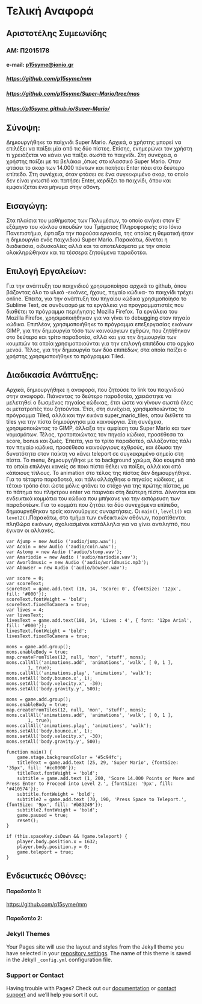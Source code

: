 # Τελική Αναφορά
## Αριστοτέλης Συμεωνίδης
### ΑΜ: Π2015178
#### e-mail: p15syme@ionio.gr
##### https://github.com/p15syme/mm 
##### https://github.com/p15syme/Super-Mario/tree/mas
##### https://p15syme.github.io/Super-Mario/

## Σύνοψη:
  Δημιουργήθηκε το παίχνιδι Super Mario. Αρχικά, ο χρήστης μπορεί να επιλέξει να παίξει μία από τις δύο πίστες. Επίσης, ενημερώνει τον χρήστη τι χρειάζεται να κάνει για παίξει σωστά το παιχνίδι. Στη συνέχεια, ο χρήστης παίζει με τα βελάκια ,όπως στο κλασσικό Super Mario. Όταν φτάσει το σκορ των 14.000 πόντων και πατήσει Enter πάει στο δεύτερο επίπεδο. Στη συνέχεια, όταν φτάσει σε ένα συγκεκριμένο σκορ, το οποίο δεν είναι γνωστό και πατήσει Enter, κερδίζει το παιχνίδι, όπου και εμφανίζεται ένα μήνυμα στην οθόνη.
  
## Εισαγώγη:
  
Στα πλαίσια του μαθήματος των Πολυμέσων, το οποίο ανήκει στον  Ε' εξάμηνο του κύκλου σπουδών του Τμήματος Πληροφορικής στο Ιόνιο Πανεπιστήμιο, έφτιαξα την παρούσα εργασία, της οποίας η θεματική ήταν η δημιουργία ενός παιχνιδιού Super Mario. Παρακάτω, δίνεται η διαδικάσια, οιδυσκολίες αλλά και τα αποτελέσματα με την οποία ολοκληρώθηκαν και τα τέσσερα ζητούμενα παραδοτέα. 

## Επιλογή Εργαλείων: 

Για την ανάπτυξη του παιχνιδιού χρησιμοποίησα αρχικά το github, όπου βάζοντας όλο το υλικό -εικόνες, ήχους, πηγαίο κώδικα- το παιχνίδι τρέχει online. Έπειτα, για την ανάπτυξη του πηγαίου κώδικα χρησιμοποίησα το Sublime Text, σε συνδυασμό με τα εργάλεια για προγραμματιστές που διαθέτει το πρόγραμμα περιήγησης Mozilla Firefox. Τα εργάλεια του Mozilla Firefox, χρησιμοποιήθηκαν για να γίνει το debugging στον πηγαίο κώδικα. Επιπλέον, χρησιμοποιήθηκε το πρόγραμμα επεξεργασίας εικόνων GIMP, για την δημιουργία τόσο των καινούργιων εχθρών, που ζητήθηκαν στο δεύτερο και τρίτο παραδοτέο, αλλά και για την δημιουργία των κουμπιών τα οποία χρησιμοποιούνται για την επιλογή επιπέδου στο αρχίκο μενού. Τέλος, για την δημιουργία των δύο επιπέδων, στα οποία παίζει ο χρήστης χρησιμοποιήθηκε το πρόγραμμα Tiled.

## Διαδικασία Ανάπτυξης:

Αρχικά, δημιουργήθηκε η αναφορά, που ζητούσε το link του παιχνιδιού στην αναφορά. Πιάνοντας το δεύτερο παραδοτέο, χρειάστηκε να μελετηθεί ο δωσμένος πηγαίος κώδικας, έτσι ώστε να γίνουν σωστά όλες οι μετατροπές που ζητούνται. Έτσι, στη συνέχεια, χρησιμοποιώντας το πρόγραμμα Tiled, αλλά και την εικόνα super_mario_tiles, οπου διέθετε τα tiles για την πίστα δημιούργησα μία καινούργια. Στη συνέχεια, χρησιμοποιώντας το GIMP, άλλαξα την αμφίεση του Super Mario και των νομισμάτων. Τέλος, τροποποιώντας τον πηγαίο κώδικα, προσέθεσα τα score, bonus και ζωές. Έπειτα, για το τρίτο παραδοτεό, αλλάζοντας πάλι τον πηγαίο κώδικα, προσέθεσα καινούργιους εχθρούς, και έδωσα την δυνατότητα στον παίκτη να κάνει teleport σε συγκεκριμένο σημείο στη πίστα. Το menu, δημιουργήθηκε με το background χρώμα, δύο κουμπιά από τα οποία επιλέγει κανείς σε ποια πίστα θέλει να παίξει, αλλά και από κάποιους τίτλους. Το animation στο τέλος της πίστας δεν δημιουργήθηκε. Για το τέταρτο παραδοτεό, και πάλι αλλάχθηκε ο πηγαίος κώδικας, με τέτοιο τρόπο έτσι ώστε μόλις φτάνει το στόχο για της πρώτης πίστας, με το πάτημα του πλήκτρου enter να παιρνάει στη δεύτερη πίστα. Δίνονται και ενδεικτικά κομμάτια του κώδικα που μπήκανε για την εκπόρευση των παραδοτέων. Για το κομμάτι που ζητάει τα δύο συνεχόμενα επίπεδα, δημιουργήθηκαν τρείς καινουύργιες συναρτήσεις. Οι ```main()```, ```level1()``` και ```level2()```.Παρακάτω, στο τμήμα των ενδεικτικών οθόνων, παρατίθενται πληθώρα εικόνων, σχολιασμένοι κατάλληλα για να γίνει αντιληπτό, που έγιναν οι αλλαγές. 

```
var Ajump = new Audio ('audio/jump.wav');
var Acoin = new Audio ('audio/coin.wav');
var Astomp = new Audio ('audio/stomp.wav');
var Amariodie = new Audio ('audio/mariodie.wav');
var Aworldmusic = new Audio ('audio/worldmusic.mp3');
var Abowser = new Audio ('audio/bowser.wav');
```
```
var score = 0;
var scoreText;
scoreText = game.add.text (16, 14, 'Score: 0', {fontSize: '12px', fill: '#000'});
scoreText.fontWeight = 'bold';
scoreText.fixedToCamera = true;
var lives = 4;
var livesText;
livesText = game.add.text(180, 14, 'Lives : 4', { font: '12px Arial', fill: '#000'});
livesText.fontWeight = 'bold';
livesText.fixedToCamera = true;
```
```
mons = game.add.group();
mons.enableBody = true;
map.createFromTiles(12, null, 'mon', 'stuff', mons);
mons.callAll('animations.add', 'animations', 'walk', [ 0, 1 ],
		1, true);
mons.callAll('animations.play', 'animations', 'walk');
mons.setAll('body.bounce.x', 1);
mons.setAll('body.velocity.x', -30);
mons.setAll('body.gravity.y', 500);
```
```
mons = game.add.group();
mons.enableBody = true;
map.createFromTiles(12, null, 'mon', 'stuff', mons);
mons.callAll('animations.add', 'animations', 'walk', [ 0, 1 ],
		1, true);
mons.callAll('animations.play', 'animations', 'walk');
mons.setAll('body.bounce.x', 1);
mons.setAll('body.velocity.x', -30);
mons.setAll('body.gravity.y', 500);
```
```
function main() {
	game.stage.backgroundColor = '#5c94fc';		
	titleText = game.add.text (25, 29, 'Super Mario', {fontSize: '35px', fill: '#cc0000'});
	titleText.fontWeight = 'bold';		
	subtitle = game.add.text (1, 200, 'Score 14.000 Points or More and Press Enter to Proceed into Level 2.', {fontSize: '9px', fill: '#410574'});
	subtitle.fontWeight = 'bold';
	subtitle2 = game.add.text (70, 190, 'Press Space to Teleport.', {fontSize: '9px', fill: '#b83249'});
	subtitle2.fontWeight = 'bold';
	game.paused = true;
	reset();
}
```
```
if (this.spaceKey.isDown && !game.teleport) {
    player.body.position.x = 1632;
    player.body.position.y = 0;
    game.teleport = true;
}
```
## Ενδεικτικές Οθόνες:

#### Παραδοτέο 1:
  https://github.com/p15syme/mm 
  
#### Παραδοτέο 2:


### Jekyll Themes

Your Pages site will use the layout and styles from the Jekyll theme you have selected in your [repository settings](https://github.com/p15syme/Final-Report-/settings). The name of this theme is saved in the Jekyll `_config.yml` configuration file.

### Support or Contact

Having trouble with Pages? Check out our [documentation](https://help.github.com/categories/github-pages-basics/) or [contact support](https://github.com/contact) and we’ll help you sort it out.
